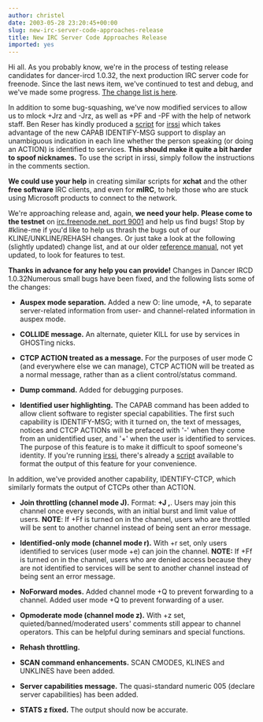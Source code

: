 ```yaml
---
author: christel
date: 2003-05-28 23:20:45+00:00
slug: new-irc-server-code-approaches-release
title: New IRC Server Code Approaches Release
imported: yes
---
```

Hi all. As you probably know, we're in the process of testing release candidates for dancer-ircd 1.0.32, the next production IRC server code for  freenode.  Since the last news item, we've continued to test and debug, and we've made some progress.  [The change list is here](http://freenode.net/news-2003-05-28.shtml#changes).

In addition to some bug-squashing, we've now modified services to allow us to mlock +Jrz and -Jrz, as well as +PF and -PF with the help of network staff.  Ben Reser has kindly produced a  [script](http://ben.reser.org/irssi/format_identify.pl)  for  [irssi](http://www.irssi.org/)  which takes advantage of the new CAPAB IDENTIFY-MSG support to display an unambiguous indication in each line whether the person speaking (or doing an ACTION) is identified to services.  **This should make it quite a bit harder to spoof nicknames.** To use the script in irssi, simply follow the instructions in the comments section.

**We could use your help** in creating similar scripts for **xchat** and the other **free software** IRC clients, and even for **mIRC**, to help those who are stuck using Microsoft products to connect to the network.

We're approaching release and, again, **we need your help.** **Please come to the testnet** on  [irc.freenode.net, port 9001](irc://irc.freenode.net:9001/)  and help us find bugs!  Stop by #kline-me if you'd like to help us thrash the bugs out of our KLINE/UNKLINE/REHASH changes.  Or just take a look at the following (slightly updated) change list, and at our older   [reference manual](http://source.freenode.net/%7Easuffield/dancer/dancer-oper-guide/dancer-oper-guide/),  not yet updated, to look for features to test.

**Thanks in advance for any help you can provide!**
Changes in Dancer IRCD 1.0.32Numerous small bugs have been fixed, and the following lists some of the changes:



	
  * **Auspex mode separation.** Added a new O: line umode, +A, to separate server-related information from user- and channel-related information in auspex mode.

	
  * **COLLIDE message.** An alternate, quieter KILL for use by services in GHOSTing nicks.

	
  * **CTCP ACTION treated as a message.** For the purposes of user mode C (and everywhere else we can manage), CTCP ACTION will be treated as a normal message, rather than as a client control/status command.

	
  * **Dump command.** Added for debugging purposes.

	
  * **Identified user highlighting.** The CAPAB command has been added to allow client software to register special capabilities.  The first such capability is IDENTIFY-MSG; with it turned on, the text of messages, notices and CTCP ACTIONs will be prefaced with '-' when they come from an unidentified user, and '+' when the user is identified to services.  The purpose of this feature is to make it difficult to spoof someone's identity.  If you're running  [irssi](http://www.irssi.org/),  there's already a   [script](http://ben.reser.org/irssi/format_identify.pl)  available to format the output of this feature for your convenience.

In addition, we've provided another capability, IDENTIFY-CTCP, which similarly formats the output of CTCPs other than ACTION.

	
  * **Join throttling (channel mode J).** Format:  **+J <frequency>,<limit>**.  Users may join this channel once every <frequency> seconds, with an initial burst and limit value of <limit> users. **NOTE**: If +Ff is turned on in the channel, users who are throttled will be sent to another channel instead of being sent an error message.

	
  * **Identified-only mode (channel mode r).** With +r set, only users identified to services (user mode +e) can join the channel.  **NOTE:** If +Ff is turned on in the channel, users who are denied access because they are not identified to services will be sent to another channel instead of being sent an error message.

	
  * **NoForward modes.** Added channel mode +Q to prevent forwarding to a channel.  Added user mode +Q to prevent forwarding of a user.

	
  * **Opmoderate mode (channel mode z).** With +z set, quieted/banned/moderated users' comments still appear to channel operators.  This can be helpful during seminars and special functions.

	
  * **Rehash throttling.**

	
  * **SCAN command enhancements.** SCAN CMODES, KLINES and UNKLINES have been added.

	
  * **Server capabilities message.** The quasi-standard numeric 005 (declare server capabilities) has been added.

	
  * **STATS z fixed.** The output should now be accurate.


